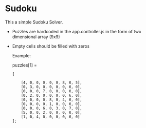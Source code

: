 # Sudoku

This a simple Sudoku Solver. 

- Puzzles are hardcoded in the app.controller.js in the form of two dimensional array (9x9)
- Empty cells should be filled with zeros

  Example:
  
   puzzles[1] = 
 
      [
      
          [4, 0, 0, 0, 0, 0, 8, 0, 5],       
          [0, 3, 0, 0, 0, 0, 0, 0, 0],
          [0, 0, 0, 7, 0, 0, 0, 0, 0],
          [0, 2, 0, 0, 0, 0, 0, 6, 0],
          [0, 0, 0, 0, 8, 0, 4, 0, 0],
          [0, 0, 0, 0, 1, 0, 0, 0, 0],
          [0, 0, 0, 6, 0, 3, 0, 7, 0],
          [5, 0, 0, 2, 0, 0, 0, 0, 0],
          [1, 0, 4, 0, 0, 0, 0, 0, 0]
      ];
      
 
